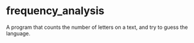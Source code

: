 # frequency_analysis
A program that counts the number of letters on a text, and try to guess the language.
